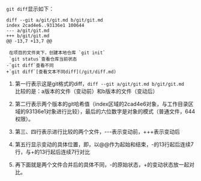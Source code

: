 `git diff`显示如下：
```
diff --git a/git/git.md b/git/git.md
index 2cad4e6..93136e1 100644
--- a/git/git.md
+++ b/git/git.md
@@ -13,7 +13,7 @@
 
 在项目的文件夹下，创建本地仓库 `git init`  
 `git status`查看仓库当前状态
-`git diff`查看不同
+`git diff`[查看文本不同diff](/git/diff.md)
```

1. 第一行表示这是git格式的diff，`diff --git a/git/git.md b/git/git.md`  
比较的是：a版本的文件（变动前）和b版本的文件（变动后）

2. 第二行表示两个版本的git哈希值（index区域的2cad4e6对象，与工作目录区域的93136e1对象进行比较），最后的六位数字是对象的模式（普通文件，644权限）。

3. 第三、四行表示进行比较的两个文件，---表示变动前，+++表示变动后

4. 第五行显示变动的具体位置，即，以@@作为起始和结束，-的13行起后连续7行，与+的13行起后连续7行对比

5. 再下面就是两个文件合并后的具体不同，-的原始状态，+的变动状态放一起对比。